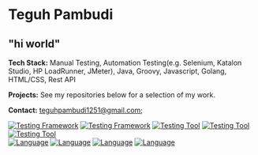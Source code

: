 # Teguh Pambudi  

## "hi world"  
  
**Tech Stack:** Manual Testing, Automation Testing(e.g. Selenium, Katalon Studio, HP LoadRunner, JMeter), Java, Groovy, Javascript, Golang, HTML/CSS, Rest API  
  
**Projects:**  See my repositories below for a selection of my work.  
  
**Contact:** teguhpambudi1251@gmail.com;

[![Testing Framework](https://img.shields.io/badge/Testing-JUnit-blue)](https://junit.org/junit5/) [![Testing Framework](https://img.shields.io/badge/Testing-Selenium-blue)](https://www.selenium.dev/) [![Testing Tool](https://img.shields.io/badge/Testing-Katalon-blue)](https://www.katalon.com/) [![Testing Tool](https://img.shields.io/badge/Testing-JMeter-blue)](https://jmeter.apache.org/) [![Testing Tool](https://img.shields.io/badge/Performance%20Testing-Micro%20Focus%20LoadRunner-blue)](https://www.microfocus.com/en-us/products/loadrunner-performance-testing)  
[![Language](https://img.shields.io/badge/language-Java-orange)](https://www.java.com/) [![Language](https://img.shields.io/badge/language-JavaScript-yellow)](https://www.javascript.com/) [![Language](https://img.shields.io/badge/language-Go-blue)](https://go.dev/) [![Language](https://img.shields.io/badge/language-HTML%2Fcss-purple)](https://developer.mozilla.org/en-US/docs/Web/HTML)  
 
 
 

 
 
 

